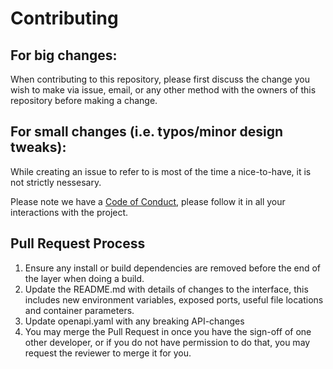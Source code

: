 # Contributing

## For big changes:

When contributing to this repository, please first discuss the change you wish to make via issue,
email, or any other method with the owners of this repository before making a change.

## For small changes (i.e. typos/minor design tweaks):

While creating an issue to refer to is most of the time a nice-to-have, it is not strictly nessesary.

Please note we have a [Code of Conduct](CODE_OF_CONDUCT.md), please follow it in all your interactions with the project.

## Pull Request Process

1. Ensure any install or build dependencies are removed before the end of the layer when doing a
   build.
2. Update the README.md with details of changes to the interface, this includes new environment
   variables, exposed ports, useful file locations and container parameters.
3. Update openapi.yaml with any breaking API-changes
4. You may merge the Pull Request in once you have the sign-off of one other developer, or if you
   do not have permission to do that, you may request the reviewer to merge it for you.
